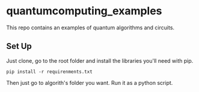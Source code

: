 # quantumcomputing_examples
This repo contains an examples of quantum algorithms and circuits.


## Set Up

Just clone, go to the root folder and install the libraries you'll need with pip.

``` pip install -r requirenments.txt ```

Then just go to algorith's folder you want. 
Run it as a python script. 

